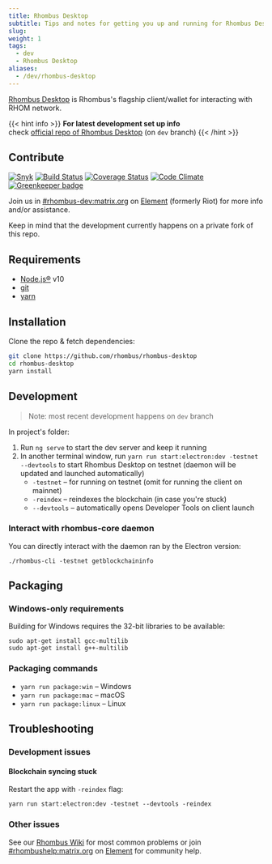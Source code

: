 ```yaml
---
title: Rhombus Desktop
subtitle: Tips and notes for getting you up and running for Rhombus Desktop development in minutes 
slug:
weight: 1
tags:
  - dev
  - Rhombus Desktop
aliases:
  - /dev/rhombus-desktop
---
```


[Rhombus Desktop](/wiki/tutorial/wallets/rhombus-desktop) is Rhombus's flagship client/wallet for interacting with RHOM network.

{{< hint info >}}
**For latest development set up info**\
check [official repo of Rhombus Desktop](https://github.com/rhombus/rhombus-desktop) (on `dev` branch)
{{< /hint >}}

## Contribute

[![Snyk](https://snyk.io/test/github/rhombus/rhombus-desktop/badge.svg)](https://snyk.io/test/github/rhombus/rhombus-desktop)
[![Build Status](https://travis-ci.org/rhombus/rhombus-desktop.svg?branch=master)](https://travis-ci.org/rhombus/rhombus-desktop)
[![Coverage Status](https://coveralls.io/repos/github/rhombus/rhombus-desktop/badge.svg?branch=master)](https://coveralls.io/github/rhombus/rhombus-desktop?branch=master)
[![Code Climate](https://codeclimate.com/github/rhombus/rhombus-desktop/badges/gpa.svg)](https://codeclimate.com/github/rhombus/rhombus-desktop)
[![Greenkeeper badge](https://badges.greenkeeper.io/rhombus/rhombus-desktop.svg)](https://greenkeeper.io/)

Join us in [#rhombus-dev:matrix.org](https://app.element.io/#/room/#rhombus-dev:matrix.org) on [Element](https://element.io) (formerly Riot) for more info and/or assistance.

Keep in mind that the development currently happens on a private fork of this repo. 

## Requirements

* [Node.js®](https://nodejs.org/) v10
* [git](https://git-scm.com/)
* [yarn](https://yarnpkg.com/en/)

## Installation

Clone the repo & fetch dependencies:

```bash
git clone https://github.com/rhombus/rhombus-desktop
cd rhombus-desktop
yarn install
```

## Development

> Note: most recent development happens on `dev` branch

In project's folder:

1. Run `ng serve` to start the dev server and keep it running
1. In another terminal window, run `yarn run start:electron:dev -testnet --devtools` to start Rhombus Desktop on testnet (daemon will be updated and launched automatically)
   * `-testnet` – for running on testnet (omit for running the client on mainnet)
   * `-reindex` – reindexes the blockchain (in case you're stuck)
   * `--devtools` – automatically opens Developer Tools on client launch

### Interact with rhombus-core daemon

You can directly interact with the daemon ran by the Electron version:

```
./rhombus-cli -testnet getblockchaininfo
```

## Packaging

### Windows-only requirements

Building for Windows requires the 32-bit libraries to be available:

```
sudo apt-get install gcc-multilib
sudo apt-get install g++-multilib
```

### Packaging commands

* `yarn run package:win` – Windows
* `yarn run package:mac` – macOS
* `yarn run package:linux` – Linux


## Troubleshooting

### Development issues

#### Blockchain syncing stuck

Restart the app with `-reindex` flag:

```
yarn run start:electron:dev -testnet --devtools -reindex
```

### Other issues

See our [Rhombus Wiki](/wiki/support) for most common problems or join [#rhombushelp:matrix.org](https://app.element.io/#/room/#rhombushelp:matrix.org) on [Element](https://element.io) for community help.
